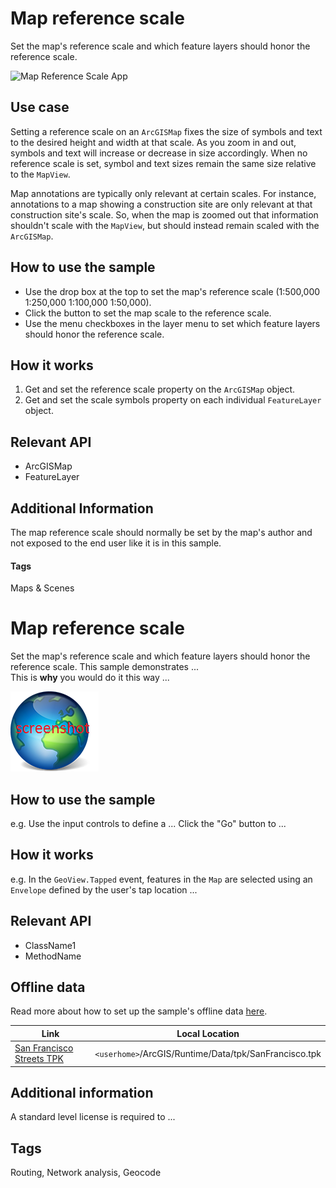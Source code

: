 # Map reference scale
Set the map's reference scale and which feature layers should honor the reference scale.

![Map Reference Scale App](map-reference-scale.png)

## Use case

Setting a reference scale on an `ArcGISMap` fixes the size of symbols and text to the desired height and width at that scale. As you zoom in and out, symbols and text will increase or decrease in size accordingly. When no reference scale is set, symbol and text sizes remain the same size relative to the `MapView`.

Map annotations are typically only relevant at certain scales. For instance, annotations to a map showing a construction site are only relevant at that construction site's scale. So, when the map is zoomed out that information shouldn't scale with the `MapView`, but should instead remain scaled with the `ArcGISMap`. 

## How to use the sample

* Use the drop box at the top to set the map's reference scale (1:500,000 1:250,000 1:100,000 1:50,000).
* Click the button to set the map scale to the reference scale.
* Use the menu checkboxes in the layer menu to set which feature layers should honor the reference scale.

## How it works

1. Get and set the reference scale property on the `ArcGISMap` object.
1. Get and set the scale symbols property on each individual `FeatureLayer` object.

## Relevant API

* ArcGISMap
* FeatureLayer

## Additional Information

The map reference scale should normally be set by the map's author and not exposed to the end user like it is in this sample. 

#### Tags

Maps & Scenes




# Map reference scale

Set the map's reference scale and which feature layers should honor the reference scale.
This sample demonstrates ...       
This is **why** you would do it this way ...

![](screenshot.png)

## How to use the sample
e.g. Use the input controls to define a ... Click the "Go" button to ...

## How it works
e.g. In the `GeoView.Tapped` event, features in the `Map` are selected using an `Envelope` defined by the user's tap location ...

## Relevant API
 - ClassName1
 - MethodName

## Offline data
Read more about how to set up the sample's offline data [here](http://links.esri.com/ArcGISRuntimeQtSamples).

Link | Local Location
---------|-------|
|[San Francisco Streets TPK](https://www.arcgis.com/home/item.html?id=3f1bbf0ec70b409a975f5c91f363fe7d)| `<userhome>`/ArcGIS/Runtime/Data/tpk/SanFrancisco.tpk |

## Additional information
A standard level license is required to ...

## Tags
Routing, Network analysis, Geocode

